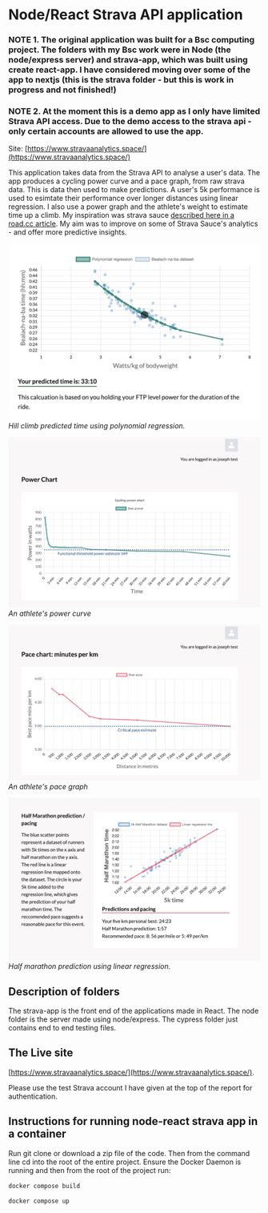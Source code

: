 # Node/React Strava API application

### NOTE 1. The original application was built for a Bsc computing project. The folders with my Bsc work were in Node (the node/express server) and strava-app, which was built using create react-app. I have considered moving over some of the app to nextjs (this is the strava folder - but this is work in progress and not finished!)

### NOTE 2. At the moment this is a demo app as I only have limited Strava API access. Due to the demo access to the strava api - only certain accounts are allowed to use the app. 

Site: [https://www.stravaanalytics.space/](https://www.stravaanalytics.space/)

This application takes data from the Strava API to analyse a user's data. The app produces a cycling power curve and a pace graph, from raw strava data. This is data then used to make predictions. A user's 5k performance is used to esimtate their performance over longer distances using linear regression. I also use a power graph and the athlete's weight to estimate time up a climb. My inspiration was strava sauce [described here in a road.cc article](https://road.cc/content/tech-news/sauce-strava-releases-ps2-month-analysis-tools-290433O). My aim was to improve on some of Strava Sauce's analytics - and offer more predictive insights. 


![Screenshot 1](./images/screen1.jpg)
*Hill climb predicted time using polynomial regression.*

![Screenshot 2](./images/screen2.jpg)
*An athlete's power curve*

![Screenshot 3](./images/screen3.jpg)
*An athlete's pace graph*

![Screenshot 4](./images/screen4.jpg)
*Half marathon prediction using linear regression.*

## Description of folders

The strava-app is the front end of the applications made in React. The node folder is the server
made using node/express. The cypress folder just contains end to end testing files.

## The Live site

[https://www.stravaanalytics.space/](https://www.stravaanalytics.space/).

Please use the test Strava account I have given at the top of the report for authentication. 

## Instructions for running node-react strava app in a container

Run git clone or download a zip file of the code. Then from the command line cd into the root of the entire project. Ensure the Docker Daemon is running and then from the root of the project run:

```
docker compose build
```
```
docker compose up
```


